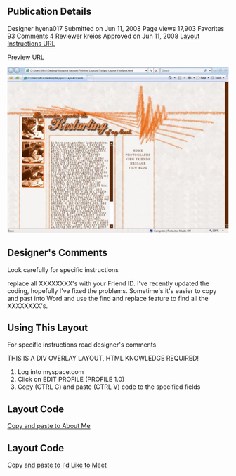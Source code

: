 ## Publication Details
Designer	hyena017
Submitted on	Jun 11, 2008
Page views	17,903
Favorites	93
Comments	4
Reviewer	kreios
Approved on	Jun 11, 2008
[Layout Instructions URL](https://www.createblog.com/myspace-layouts/28308-twilight-restarting-of-my-heart/)

[Preview URL](https://www.createblog.com/myspace-layouts/28308-twilight-restarting-of-my-heart/preview/)

![Preview Image](image3.jpg "Preview Image!")

## Designer's Comments
Look carefully for specific instructions

replace all XXXXXXXX's with your Friend ID. I've recently updated the coding, hopefully I've fixed the problems. Sometime's it's easier to copy and past into Word and use the find and replace feature to find all the XXXXXXXX's.

## Using This Layout
For specific instructions read designer's comments

THIS IS A DIV OVERLAY LAYOUT, HTML KNOWLEDGE REQUIRED!
1. Log into myspace.com
2. Click on EDIT PROFILE (PROFILE 1.0)
3. Copy (CTRL C) and paste (CTRL V) code to the specified fields

## Layout Code
[Copy and paste to About Me](https://github.com/mtabor66/MySpace-Layouts/blob/main/Twilight%20Meadow/aboutme.html)

## Layout Code
[Copy and paste to I'd Like to Meet](https://github.com/mtabor66/MySpace-Layouts/blob/main/Twilight%20Meadow/idliketomeet.html)


